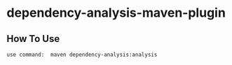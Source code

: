 # dependency-analysis-maven-plugin

## How To Use

````
use command:  maven dependency-analysis:analysis 
````
